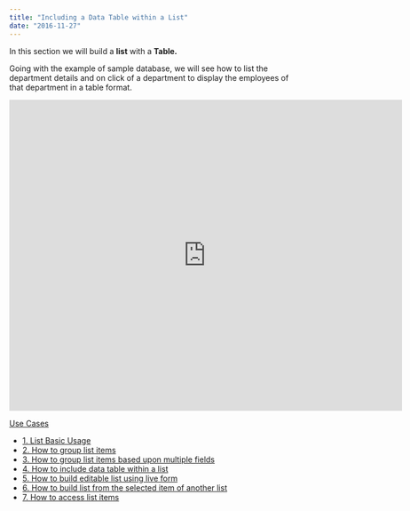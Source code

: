 ```yaml
---
title: "Including a Data Table within a List"
date: "2016-11-27"
---
```


In this section we will build a **list** with a **Table.**

Going with the example of sample database, we will see how to list the department details and on click of a department to display the employees of that department in a table format.

<iframe width="708" height="560" src="https://docs.google.com/presentation/d/e/2PACX-1vSVag8sIOdGGSrvw5a-9ouFOrOmGbXGjQWUxWrzLjHnASq7TKI6WKjZCHo6BixpCDfv4pp3Jsh7X6cm/embed?start=false&amp;loop=false&amp;delayms=3000" frameborder="0" allowfullscreen="allowfullscreen" mozallowfullscreen="mozallowfullscreen" webkitallowfullscreen="webkitallowfullscreen"></iframe>

[Use Cases](/learn/app-development/widgets/datalive/list/list-use-cases/)

- [1\. List Basic Usage](/learn/app-development/widgets/datalive/list/list-basic-usage/)
- [2\. How to group list items](/learn/how-tos/list-grouped/)
- [3\. How to group list items based upon multiple fields](/learn/how-tos/list-multi-grouped/)
- [4\. How to include data table within a list](/learn/how-tos/list-data-table/)
- [5\. How to build editable list using live form](/learn/how-tos/building-editable-list/)
- [6\. How to build list from the selected item of another list](/learn/how-tos/building-cascading-lists/)
- [7\. How to access list items](/learn/how-tos/list-item-access/)
